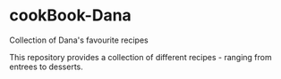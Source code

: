 # cookBook-Dana
 Collection of Dana's favourite recipes

This repository provides a collection of different recipes - ranging from entrees to desserts.

